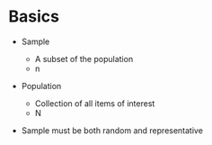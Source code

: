# Basics

- Sample
  - A subset of the population
  - n

- Population
  - Collection of all items of interest
  - N


- Sample must be both random and representative